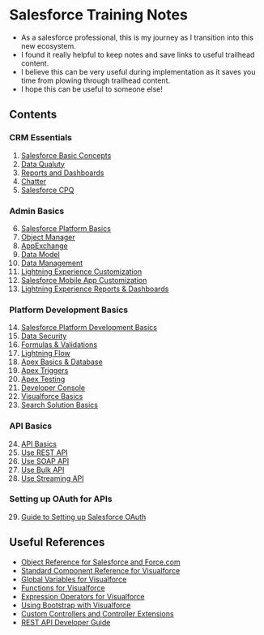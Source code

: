 # Salesforce Training Notes
- As a salesforce professional, this is my journey as I transition into this new ecosystem.
- I found it really helpful to keep notes and save links to useful trailhead content.
- I believe this can be very useful during implementation as it saves you time from plowing through trailhead content.
- I hope this can be useful to someone else!

## Contents
### CRM Essentials
1. [Salesforce Basic Concepts](01-BASICS.md)
2. [Data Qualuty](02-DATA-QUALITY.md)
3. [Reports and Dashboards](03-REPORTS-AND-DASHBOARDS.md)
4. [Chatter](04-CHATTER.md)
5. [Salesforce CPQ](05-SALESFORCE-CPQ.md)

### Admin Basics
6. [Salesforce Platform Basics](06-PLATFORM-BASICS.md)
7. [Object Manager](07-OBJECT-MANAGER.md)
8. [AppExchange](08-APPEXCHANGE.md)
9. [Data Model](09-DATA-MODEL.md)
10. [Data Management](10-DATA-MANAGEMENT.md)
11. [Lightning Experience Customization](11-LIGHTNING-EXPERIENCE-CUSTOMIZATION.md)
12. [Salesforce Mobile App Customization](12-MOBILE-APP-CUSTOMIZATION.md) 
13. [Lightning Experience Reports & Dashboards](13-LIGHTNING-EXPERIENCE-REPORTS-DASHBOARDS.md)

### Platform Development Basics
14. [Salesforce Platform Development Basics](14-PLATFORM-DEV-BASICS.md)
15. [Data Security](15-DATA-SECURITY.md)
16. [Formulas & Validations](16-FORMULAS-AND-VALIDATIONS.md)
17. [Lightning Flow](17-LIGHTNING-FLOW.md)
18. [Apex Basics & Database](18-APEX-BASICS-AND-DATABASE.md)
19. [Apex Triggers](19-APEX-TRIGGERS.md)
20. [Apex Testing](20-APEX-TESTING.md)
21. [Developer Console](21-DEVELOPER-CONSOLE.md)
22. [Visualforce Basics](22-VISUAL-FORCE-BASICS.md)
23. [Search Solution Basics](23-SEARCH-SOLUTION-BASICS.md)

### API Basics
24. [API Basics](24-API-BASICS.md)
25. [Use REST API](25-USE-REST-API.md)
26. [Use SOAP API](26-USE-SOAP-API.md)
27. [Use Bulk API](27-USE-BULK-API.md)
28. [Use Streaming API](28-USE-STREAMING-API.md)

### Setting up OAuth for APIs
29. [Guide to Setting up Salesforce OAuth](29-GUIDE-TO-SETUP-SALESFORCE-OAUTH.md)


## Useful References
- [Object Reference for Salesforce and Force.com](https://developer.salesforce.com/docs/atlas.en-us.object_reference.meta/object_reference/sforce_api_objects_list.htm)
- [Standard Component Reference for Visualforce](https://developer.salesforce.com/docs/atlas.en-us.212.0.pages.meta/pages/pages_compref.htm)
- [Global Variables for Visualforce](https://developer.salesforce.com/docs/atlas.en-us.212.0.pages.meta/pages/pages_variables_global.htm)
- [Functions for Visualforce](https://developer.salesforce.com/docs/atlas.en-us.212.0.pages.meta/pages/pages_variables_functions.htm)
- [Expression Operators for Visualforce](https://developer.salesforce.com/docs/atlas.en-us.212.0.pages.meta/pages/pages_variables_operators.htm)
- [Using Bootstrap with Visualforce](https://github.com/sready/bootstrap-visualforce-101)
- [Custom Controllers and Controller Extensions](https://developer.salesforce.com/docs/atlas.en-us.212.0.pages.meta/pages/pages_controller.htm)
- [REST API Developer Guide](https://developer.salesforce.com/docs/atlas.en-us.212.0.api_rest.meta/api_rest/intro_what_is_rest_api.htm)

